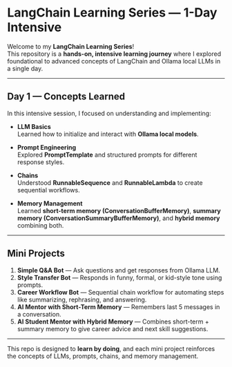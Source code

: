 # LangChain Learning Series — 1-Day Intensive

Welcome to my **LangChain Learning Series**!  
This repository is a **hands-on, intensive learning journey** where I explored foundational to advanced concepts of LangChain and Ollama local LLMs in a single day.

---

## Day 1 — Concepts Learned

In this intensive session, I focused on understanding and implementing:

- **LLM Basics**  
  Learned how to initialize and interact with **Ollama local models**.

- **Prompt Engineering**  
  Explored **PromptTemplate** and structured prompts for different response styles.

- **Chains**  
  Understood **RunnableSequence** and **RunnableLambda** to create sequential workflows.

- **Memory Management**  
  Learned **short-term memory (ConversationBufferMemory)**, **summary memory (ConversationSummaryBufferMemory)**, and **hybrid memory** combining both.

---

## Mini Projects

1. **Simple Q&A Bot** — Ask questions and get responses from Ollama LLM.  
2. **Style Transfer Bot** — Responds in funny, formal, or kid-style tone using prompts.  
3. **Career Workflow Bot** — Sequential chain workflow for automating steps like summarizing, rephrasing, and answering.  
4. **AI Mentor with Short-Term Memory** — Remembers last 5 messages in a conversation.  
5. **AI Student Mentor with Hybrid Memory** — Combines short-term + summary memory to give career advice and next skill suggestions.

---

This repo is designed to **learn by doing**, and each mini project reinforces the concepts of LLMs, prompts, chains, and memory management.  

